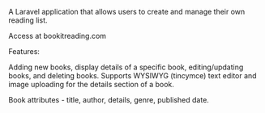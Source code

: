 A Laravel application that allows users to create and manage their own reading list.


Access at bookitreading.com


Features:

Adding new books, display details of a specific book, editing/updating books, and deleting books.
Supports WYSIWYG (tincymce) text editor and image uploading for the details section of a book. 

Book attributes - title, author, details, genre, published date. 
